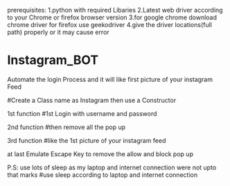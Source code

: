 prerequisites:
1.python with required Libaries
2.Latest web driver according to your Chrome or firefox browser version
3.for google chrome download chrome driver for firefox use geekodriver
4.give the driver locations(full path) properly or it may cause error


# Instagram_BOT
Automate the login Process and it will like first picture of your instagram Feed


#Create a Class name as Instagram
then use a Constructor


1st function
#1st Login with username and password


2nd function
#then remove all the pop up 


3rd function
#like the 1st picture of your instagram feed


at last Emulate Escape Key to remove the allow and block pop up

P.S: use lots of sleep as my laptop and internet connection were not upto that marks 
#use sleep according to laptop and internet connection
